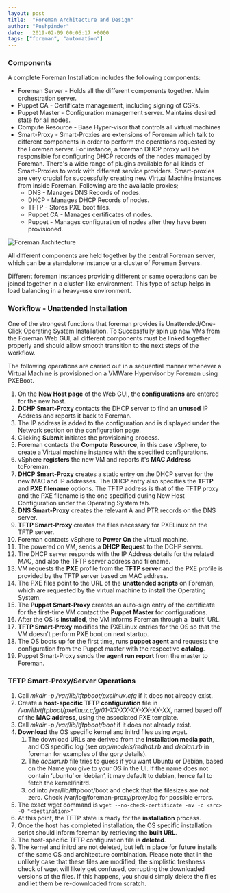 ```yaml
---
layout: post
title:  "Foreman Architecture and Design"
author: "Pushpinder"
date:   2019-02-09 00:06:17 +0000
tags: ["foreman", "automation"]
---
```


### Components
A complete Foreman Installation includes the following components:

- Foreman Server - Holds all the different components together. Main orchestration server.
- Puppet CA - Certificate management, including signing of CSRs.
- Puppet Master - Configuration management server. Maintains desired state for all nodes.
- Compute Resource - Base Hyper-visor that controls all virtual machines
- Smart-Proxy - Smart-Proxies are extensions of Foreman which talk to different components in order to perform the operations requested by the Foreman server. For instance, a foreman DHCP proxy will be responsible for configuring DHCP records of the nodes managed by Foreman. There's a wide range of plugins available for all kinds of Smart-Proxies to work with different service providers. Smart-proxies are very crucial for successfully creating new Virtual Machine instances from inside Foreman. Following are the available proxies; 
    - DNS - Manages DNS Records of nodes.
    - DHCP - Manages DHCP Records of nodes.
    - TFTP - Stores PXE boot files.
    - Puppet CA - Manages certificates of nodes.
    - Puppet - Manages configuration of nodes after they have been provisioned.

![Foreman Architecture](https://theforeman.org/static/images/foreman_architecture.png)

All different components are held together by the central Foreman server, which can be a standalone instance or a cluster of Foreman Servers.

Different foreman instances providing different or same operations can be joined together in a cluster-like environment. This type of setup helps in load balancing in a heavy-use environment.

### Workflow - Unattended Installation

One of the strongest functions that foreman provides is Unattended/One-Click Operating System Installation. To Successfully spin up new VMs from the Foreman Web GUI, all different components must be linked together properly and should allow smooth transition to the next steps of the workflow.

The following operations are carried out in a sequential manner whenever a Virtual Machine is provisioned on a VMWare Hypervisor by Foreman using PXEBoot.

1. On the **New Host page** of the Web GUI, the **configurations** are entered for the new host.
2. **DCHP Smart-Proxy** contacts the DHCP server to find an **unused** IP Address and reports it back to Foreman.
3. The IP address is added to the configuration and is displayed under the Network section on the configuration page.
4. Clicking **Submit** initiates the provisioning process.
5. Foreman contacts the **Compute Resource**, in this case vSphere, to create a Virtual machine instance with the specified configurations.
6. vSphere **registers** the new VM and reports it's **MAC Address** toForeman.
7. **DHCP Smart-Proxy** creates a static entry on the DHCP server for the new MAC and IP addresses. The DHCP entry also specifies the **TFTP** and **PXE filename** options. The TFTP address is that of the TFTP proxy and the PXE filename is the one specified during New Host Configuration under the Operating System tab.
8. **DNS Smart-Proxy** creates the relevant A and PTR records on the DNS server.
9. **TFTP Smart-Proxy** creates the files necessary for PXELinux on the TFTP server.
10. Foreman contacts vSphere to **Power On** the virtual machine.
11. The powered on VM, sends a **DHCP Request** to the DCHP server.
12. The DHCP server responds with the IP Address details for the related MAC, and also the TFTP server address and filename.
13. VM requests the **PXE** profile from the **TFTP server** and the PXE profile is provided by the TFTP server based on MAC address.
14. The PXE files point to the URL of the **unattended scripts** on Foreman, which are requested by the virtual machine to install the Operating System.
15. The **Puppet Smart-Proxy** creates an auto-sign entry of the certificate for the first-time VM contact the **Puppet Master** for configurations.
16. After the OS is **installed**, the VM informs Foreman through a '**built**' URL.
17. **TFTP Smart-Proxy** modifies the PXELinux entries for the OS so that the VM doesn't perform PXE boot on next startup.
18. The OS boots up for the first time, runs **puppet agent** and requests the configuration from the Puppet master with the respective **catalog**.
19. Puppet Smart-Proxy sends the **agent run report** from the master to Foreman.

### TFTP Smart-Proxy/Server Operations

1. Call *mkdir -p /var/lib/tftpboot/pxelinux.cfg* if it does not already exist.
2. Create a **host-specific TFTP configuration** file in */var/lib/tftpboot/pxelinux.cfg/01-XX-XX-XX-XX-XX-XX*, named based off of the **MAC address**, using the associated PXE template.
3. Call *mkdir -p /var/lib/tftpboot/boot* if it does not already exist.
4. **Download** the OS specific kernel and initrd files using wget. 
    1. The download URLs are derived from the **installation media path**, and OS specific log (see *app/models/redhat.rb* and *debian.rb* in foreman for examples of the gory details).
    2. The *debian.rb* file tries to guess if you want Ubuntu or Debian, based on the Name you give to your OS in the UI. If the name does not contain ‘ubuntu’ or ‘debian’, it may default to debian, hence fail to fetch the kernel/initrd.
    3. cd into /var/lib/tftpboot/boot and check that the filesizes are not zero. Check /var/log/foreman-proxy/proxy.log for possible errors.
5. The exact wget command is `wget --no-check-certificate -nv -c <src> -O "<destination>"`
6. At this point, the TFTP state is ready for the **installation** process.
7. Once the host has completed installation, the OS specific installation script should inform foreman by retrieving the **built URL**.
8. The host-specific TFTP configuration file is **deleted**.
9. The kernel and initrd are not deleted, but left in place for future installs of the same OS and architecture combination. Please note that in the unlikely case that these files are modified, the simplistic freshness check of wget will likely get confused, corrupting the downloaded versions of the files. If this happens, you should simply delete the files and let them be re-downloaded from scratch.